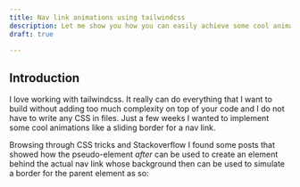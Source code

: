 ```yaml
---
title: Nav link animations using tailwindcss
description: Let me show you how you can easily achieve some cool animations using pseudo-elements with tailwindcss!
draft: true

---
```


## Introduction

I love working with tailwindcss. It really can do everything that I want to build without adding too much complexity on top of your code and I do not have to write any CSS in files. Just a few weeks I wanted to implement some cool animations like a sliding border for a nav link.

Browsing through CSS tricks and Stackoverflow I found some posts that showed how the pseudo-element _after_ can be used to create an element behind the actual nav link whose background then can be used to simulate a border for the parent element as so:



